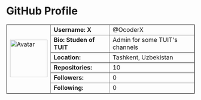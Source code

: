 <!DOCTYPE html>
<html>
 
<body>
    <h1>GitHub Profile</h1>
    <table border="1">
        <tr>
            <td rowspan="6"><img src="https://source.unsplash.com/random/500x500/?lamborghini" alt="Avatar" width="100px" height="100px"></td>
            <td><strong>Username: X</strong></td>
            <td>@OcoderX</td>
        </tr>
        <tr>
            <td><strong>Bio: Studen of TUIT</strong></td>
            <td>Admin for some TUIT's channels</td>
        </tr>
        <tr>
            <td><strong>Location:</strong></td>
            <td>Tashkent, Uzbekistan</td>
        </tr>
        <tr>
            <td><strong>Repositories:</strong></td>
            <td>10</td>
        </tr>
        <tr>
            <td><strong>Followers: </strong></td>
            <td>0</td>
        </tr>
        <tr>
            <td><strong>Following:</strong></td>
            <td>0</td>
        </tr>
    </table>

 

</body>
</html>

